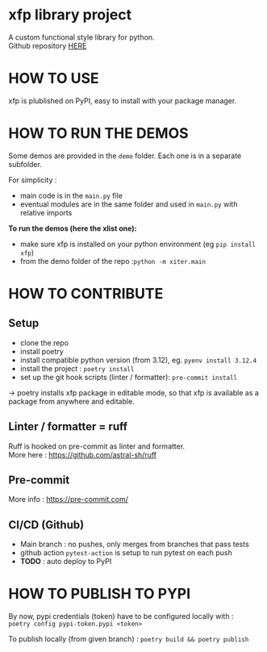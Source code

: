 # xfp library project

A custom functional style library for python.  
Github repository [HERE](https://github.com/sebvey/python-fp/)

# HOW TO USE
xfp is plublished on PyPI, easy to install with your package manager.

# HOW TO RUN THE DEMOS
Some demos are provided in the `demo` folder. Each one is in a separate
subfolder.  

For simplicity :
- main code is in the `main.py` file
- eventual modules are in the same folder and used in `main.py` with relative imports

**To run the demos (here the xlist one):**
- make sure xfp is installed on your python environment (eg `pip install xfp`)
- from the demo folder of the repo :`python -m xiter.main`

# HOW TO CONTRIBUTE

## Setup
- clone the repo
- install poetry
- install compatible python version (from 3.12), eg. `pyenv install 3.12.4`
- install the project : `poetry install`
- set up the git hook scripts (linter / formatter): `pre-commit install` 

-> poetry installs xfp package in editable mode, so that xfp is available as a package from anywhere and editable.  

## Linter / formatter = ruff
Ruff is hooked on pre-commit as linter and formatter.  
More here : https://github.com/astral-sh/ruff

## Pre-commit
More info : https://pre-commit.com/

## CI/CD (Github)

- Main branch : no pushes, only merges from branches that pass tests
- github action `pytest-action` is setup to run pytest on each push
- **TODO** : auto deploy to PyPI

# HOW TO PUBLISH TO PYPI

By now, pypi credentials (token) have to be configured locally with :  
`poetry config pypi-token.pypi <token>`

To publish locally (from given branch) :
`poetry build && poetry publish`
